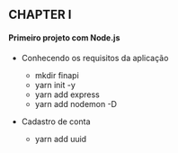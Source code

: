 ## CHAPTER I

#### Primeiro projeto com Node.js

- Conhecendo os requisitos da aplicação

  - mkdir finapi
  - yarn init -y
  - yarn add express
  - yarn add nodemon -D

- Cadastro de conta

  - yarn add uuid